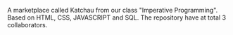 A marketplace called Katchau from our class "Imperative Programming".
Based on HTML, CSS, JAVASCRIPT and SQL.
The repository have at total 3 collaborators.
					
